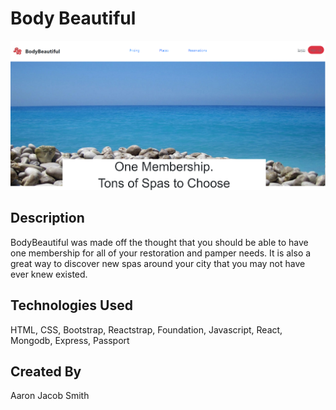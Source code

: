 # Body Beautiful
![body-beautiful](/client/src/pages/images/mainPage.PNG)
## Description
BodyBeautiful was made off the thought that you should be able to have one membership for all of your restoration and pamper needs. It is also a great way to discover new spas around your city that you may not have ever knew existed.
## Technologies Used
HTML, CSS, Bootstrap, Reactstrap, Foundation, Javascript, React, Mongodb, Express, Passport 
## Created By
Aaron Jacob Smith
